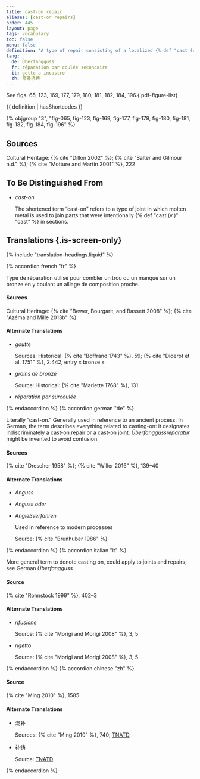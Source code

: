 ```yaml
---
title: cast-on repair
aliases: [cast-on repairs]
order: 445
layout: page
tags: vocabulary
toc: false
menu: false
definition: 'A type of repair consisting of a localized {% def "cast (n.)" "cast" %} of molten copper alloy to fill cavities or other {% def "casting defects" %}. Cast-on repairs may fill a void in the sculpture or secure a separately formed {% def "patch" %} or element to the cast.'
lang:
  de: Überfangguss
  fr: réparation par coulée secondaire
  it: getto a incastro
  zh: 修补浇铸
---
```


See figs. 65, 123, 169, 177, 179, 180, 181, 182, 184, 196.{.pdf-figure-list}

{{ definition | hasShortcodes }}

{% objgroup "3", "fig-065, fig-123, fig-169, fig-177, fig-179, fig-180, fig-181, fig-182, fig-184, fig-196" %}

## Sources

Cultural Heritage: {% cite "Dillon 2002" %}; {% cite "Salter and Gilmour n.d." %}; {% cite "Motture and Martin 2001" %}, 222

## To Be Distinguished From

- *cast-on*

    The shortened term “cast-on” refers to a type of joint in which molten metal is used to join parts that were intentionally {% def "cast (v.)" "cast" %} in sections.

## Translations {.is-screen-only}

<div class="accordion">
{% include "translation-headings.liquid" %}

{% accordion french "fr" %}

Type de réparation utilisé pour combler un trou ou un manque sur un bronze en y coulant un alliage de composition proche.

#### Sources

Cultural Heritage: {% cite "Bewer, Bourgarit, and Bassett 2008" %}; {% cite "Azéma and Mille 2013b" %}

#### Alternate Translations

- *goutte*

    Sources: Historical: {% cite "Boffrand 1743" %}, 59; {% cite "Diderot et al. 1751" %}, 2:442, entry « bronze »

- *grains de bronze*

    Source: Historical: {% cite "Mariette 1768" %}, 131

- *réparation par surcoulée*

{% endaccordion %}
{% accordion german "de" %}

Literally “cast-on.” Generally used in reference to an ancient process. In German, the term describes everything related to casting-on: it designates indiscriminately a cast-on repair or a cast-on joint. *Überfanggussreparatur* might be invented to avoid confusion.

#### Sources

{% cite "Drescher 1958" %}; {% cite "Willer 2016" %}, 139–40

#### Alternate Translations

- *Anguss*

- *Anguss oder*

- *Angießverfahren*

    Used in reference to modern processes

    Source: {% cite "Brunhuber 1986" %}

{% endaccordion %}
{% accordion italian "it" %}

More general term to denote casting on, could apply to joints and repairs; see German *Überfangguss*

#### Source

{% cite "Rohnstock 1999" %}, 402–3

#### Alternate Translations

- *rifusione*

    Source: {% cite "Morigi and Morigi 2008" %}, 3, 5

- *rigetto*

    Source: {% cite "Morigi and Morigi 2008" %}, 3, 5

{% endaccordion %}
{% accordion chinese "zh" %}

#### Source

{% cite "Ming 2010" %}, 1585

#### Alternate Translations

- <span lang="zh">浇补</span>

    Sources: {% cite "Ming 2010" %}, 740; [TNATD](https://terms.naer.edu.tw/detail/3457911/?index=3)

- <span lang="zh">补铸</span>

    Source: [TNATD](https://terms.naer.edu.tw/detail/3457911/?index=3)

{% endaccordion %}

</div>
